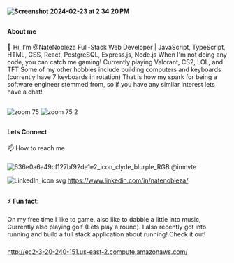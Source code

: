  #### ![Screenshot 2024-02-23 at 2 34 20 PM](https://github.com/NateNobleza/NateNobleza/assets/154506686/44c7b0ef-1453-46e9-a180-b8d6902c5ca8)
##

#### About me
👋 Hi, I’m @NateNobleza
Full-Stack Web Developer | JavaScript, TypeScript, HTML, CSS, React, PostgreSQL, Express.js, Node.js
When I'm not doing any code, you can catch me gaming! Currently playing Valorant, CS2, LOL, and TFT
Some of my other hobbies include building computers and keyboards (currently have 7 keyboards in rotation)
That is how my spark for being a software engineer stemmed from, so if you have any similar interest
lets have a chat!

##


#### 
![zoom 75](https://github.com/NateNobleza/NateNobleza/assets/154506686/54828842-b7fb-4e6c-ba48-09effece5589)
![zoom 75 2](https://github.com/NateNobleza/NateNobleza/assets/154506686/37919179-d121-4285-9656-59a0dbd03087)

##

#### Lets Connect
📫 How to reach me
####
![636e0a6a49cf127bf92de1e2_icon_clyde_blurple_RGB](https://github.com/NateNobleza/NateNobleza/assets/154506686/899e5a8b-4ad9-42a6-adc7-a4356d36727d)
 @imnvte
 
![LinkedIn_icon svg](https://github.com/NateNobleza/NateNobleza/assets/154506686/eb4b56a7-aabf-407d-b37e-a98a030cd70f)
https://www.linkedin.com/in/natenobleza/

##
#### ⚡ Fun fact:
On my free time I like to game, also like to dabble a little into music, Currently also playing golf (Lets play a round).
I also recently got into running and build a full stack application about running!
Check it out!
###
http://ec2-3-20-240-151.us-east-2.compute.amazonaws.com/



<!---
NateNobleza/NateNobleza is a ✨ special ✨ repository because its `README.md` (this file) appears on your GitHub profile.
You can click the Preview link to take a look at your changes.
--->
